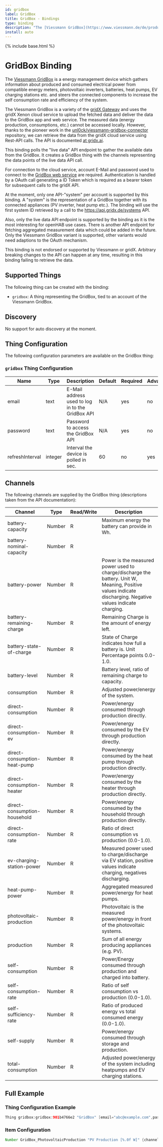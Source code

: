 ```yaml
---
id: gridbox
label: GridBox
title: GridBox - Bindings
type: binding
description: "The [Viessmann GridBox](https://www.viessmann.de/de/produkte/energiemanagement/gridbox.html) is a energy management device which gathers information about produced and consumed electrical power from compatible energy meters, photovoltaic inverters, batteries, heat pumps, EV charging stations etc. and steers the connected components to increase the self consumption rate and efficiency of the system."
install: auto
---
```


<!-- Attention authors: Do not edit directly. Please add your changes to the appropriate source repository -->

{% include base.html %}

# GridBox Binding

The [Viessmann GridBox](https://www.viessmann.de/de/produkte/energiemanagement/gridbox.html) is a energy management device which gathers information about produced and consumed electrical power from compatible energy meters, photovoltaic inverters, batteries, heat pumps, EV charging stations etc. and steers the connected components to increase the self consumption rate and efficiency of the system.

The Viessmann GridBox is a variety of the [gridX Gateway](https://de.gridx.ai/edge-services) and uses the gridX Xenon cloud service to upload the fetched data and deliver the data to the GridBox app and web service.
The measured data (energy production, consumptions, etc.) cannot be accessed locally. However, thanks to the pioneer work in the [unl0ck/viessmann-gridbox-connector](https://github.com/unl0ck/viessmann-gridbox-connector) repository, we can retrieve the data from the gridX cloud service using Rest-API calls.
The API is documented [at gridx.ai](https://developer.gridx.ai/reference/).

This binding polls the "live data" API endpoint to gather the available data from the GridBox.
It creates a GridBox thing with the channels representing the data points of the live data API call.

For connection to the cloud service, account E-Mail and password used to connect to the [GridBox web service](https://mygridbox.viessmann.com/login) are required.
Authentication is handled by a OAuth call generating a ID Token which is required as a bearer token for subsequent calls to the gridX API.

At the moment, only one API-"system" per account is supported by this binding.
A "system" is the representation of a GridBox together with its connected appliances (PV inverter, heat pump etc.).
The binding will use the first system ID retrieved by a call to the <https://api.gridx.de/systems> API.

Also, only the live data API endpoint is supported by the binding as it is the most interesting for openHAB use cases.
There is another API endpoint for fetching aggregated measurement data which could be added in the future.
Only the Viessmann GridBox variant is supported, other variants would need adaptions to the OAuth mechanism.

This binding is not endorsed or supported by Viessmann or gridX.
Arbitrary breaking changes to the API can happen at any time, resulting in this binding failing to retrieve the data.

## Supported Things

The following thing can be created with the binding:

- `gridbox`: A thing representing the GridBox, tied to an account of the Viessmann GridBox.

## Discovery

No support for auto discovery at the moment.

## Thing Configuration

The following configuration parameters are available on the GridBox thing:

### `gridbox` Thing Configuration

| Name            | Type    | Description                                       | Default | Required | Advanced |
|-----------------|---------|---------------------------------------------------|---------|----------|----------|
| email           | text    | E-Mail address used to log in to the GridBox API  | N/A     | yes      | no       |
| password        | text    | Password to access the GridBox API                | N/A     | yes      | no       |
| refreshInterval | integer | Interval the device is polled in sec.             | 60      | no       | yes      |

## Channels

The following channels are supplied by the GridBox thing (descriptions taken from the API documentation):

| Channel                       | Type      | Read/Write  | Description                                                                                                                                                         |
|-------------------------------|-----------|-------------|---------------------------------------------------------------------------------------------------------------------------------------------------------------------|
| battery-capacity              | Number    | R           | Maximum energy the battery can provide in Wh.                                                                                                                       |
| battery-nominal-capacity      | Number    | R           |                                                                                                                                                                     |
| battery-power                 | Number    | R           | Power is the measured power used to charge/discharge the battery. Unit W, Meaning, Positive values indicate discharging. Negative values indicate charging.         |
| battery-remaining-charge      | Number    | R           | Remaining Charge is the amount of energy left.                                                                                                                      |
| battery-state-of-charge       | Number    | R           | State of Charge indicates how full a battery is. Unit Percentage points 0.0-1.0.                                                                                    |
| battery-level                 | Number    | R           | Battery level, ratio of remaining charge to capacity.                                                                                                               |
| consumption                   | Number    | R           | Adjusted power/energy of the system.                                                                                                                                |
| direct-consumption            | Number    | R           | Power/energy consumed through production directly.                                                                                                                  |
| direct-consumption-ev         | Number    | R           | Power/energy consumed by the EV through production directly.                                                                                                        |
| direct-consumption-heat-pump  | Number    | R           | Power/energy consumed by the heat pump through production directly.                                                                                                 |
| direct-consumption-heater     | Number    | R           | Power/energy consumed by the heater through production directly.                                                                                                    |
| direct-consumption-household  | Number    | R           | Power/energy consumed by the household through production directly.                                                                                                 |
| direct-consumption-rate       | Number    | R           | Ratio of direct consumption vs production (0.0-1.0).                                                                                                                |
| ev-charging-station-power     | Number    | R           | Measured power used to charge/discharge via EV station, positive values indicate charging, negatives discharging.                                                   |
| heat-pump-power               | Number    | R           | Aggregated measured power/energy for heat pumps.                                                                                                                    |
| photovoltaic-production       | Number    | R           | Photovoltaic is the measured power/energy in front of the photovoltaic systems.                                                                                     |
| production                    | Number    | R           | Sum of all energy producing appliances (e.g. PV).                                                                                                                   |
| self-consumption              | Number    | R           | Power/Energy consumed through production and charged into battery.                                                                                                  |
| self-consumption-rate         | Number    | R           | Ratio of self consumption vs production (0.0-1.0).                                                                                                                  |
| self-sufficiency-rate         | Number    | R           | Ratio of produced energy vs total consumed energy (0.0-1.0).                                                                                                        |
| self-supply                   | Number    | R           | Power/energy consumed through storage and production.                                                                                                               |
| total-consumption             | Number    | R           | Adjusted power/energy of the system including heatpumps and EV charging stations.                                                                                   |

## Full Example

### Thing Configuration Example

```java
Thing gridbox:gridbox:901b4766e2 "GridBox" [email="abc@example.com",password="mypassword",refreshInterval=120]
```

### Item Configuration

```java
Number GridBox_PhotovoltaicProduction "PV Production [%.0f W]" {channel="gridbox:gridbox:901b4766e2:photovoltaicProduction"}
```
